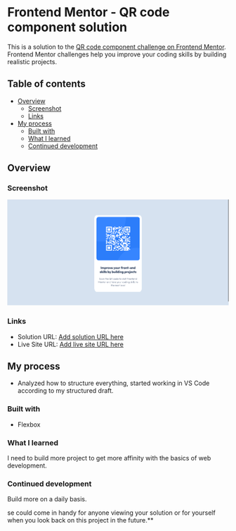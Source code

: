 # Frontend Mentor - QR code component solution

This is a solution to the [QR code component challenge on Frontend Mentor](https://www.frontendmentor.io/challenges/qr-code-component-iux_sIO_H). Frontend Mentor challenges help you improve your coding skills by building realistic projects. 

## Table of contents

- [Overview](#overview)
  - [Screenshot](#screenshot)
  - [Links](#links)
- [My process](#my-process)
  - [Built with](#built-with)
  - [What I learned](#what-i-learned)
  - [Continued development](#continued-development)


## Overview

### Screenshot

![](./images/screenshot.png)


### Links

- Solution URL: [Add solution URL here](https://github.com/jrotstejn/qr_code_component)
- Live Site URL: [Add live site URL here](https://jrotstejn.github.io/qr_code_component/)

## My process
- Analyzed how to structure everything, started working in VS Code according to my structured draft.

### Built with

- Flexbox

### What I learned

I need to build more project to get more affinity with the basics of web development. 

### Continued development

Build more on a daily basis. 

se could come in handy for anyone viewing your solution or for yourself when you look back on this project in the future.**

